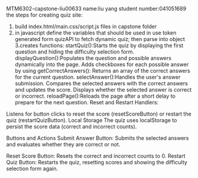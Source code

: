 MTM6302-capstone-liu00633
name:liu yang
student number:041051689
the steps for creating quiz site:
1. build  index.html/main.css/script.js files in capstone folder
2. in javascript  define the variables that should be used in use token generated form quizAPI to fetch dynamic quiz; then parse into object
3.creates functions:
startQuiz():Starts the quiz by displaying the first question and hiding the difficulty selection form.
displayQuestion():Populates the question and possible answers dynamically into the page.
Adds checkboxes for each possible answer by using 
getCorrectAnswers():
Returns an array of the correct answers for the current question.
selectAnswer():Handles the user's answer submission.
Compares the selected answers with the correct answers and updates the score.
Displays whether the selected answer is correct or incorrect.
reloadPage():Reloads the page after a short delay to prepare for the next question.
Reset and Restart Handlers:

Listens for button clicks to reset the score (resetScoreButton) or restart the quiz (restartQuizButton).
Local Storage
The quiz uses localStorage to persist the score data (correct and incorrect counts).

Buttons and Actions
Submit Answer Button: Submits the selected answers and evaluates whether they are correct or not.

Reset Score Button: Resets the correct and incorrect counts to 0.
Restart Quiz Button: Restarts the quiz, resetting scores and showing the difficulty selection form again.
